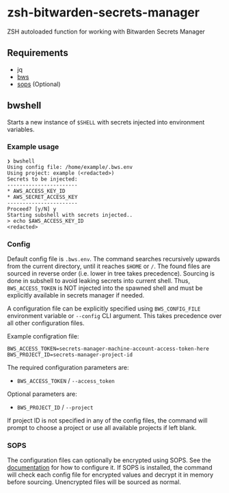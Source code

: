 # zsh-bitwarden-secrets-manager

ZSH autoloaded function for working with Bitwarden Secrets Manager

## Requirements

- jq
- [bws](https://bitwarden.com/help/secrets-manager-cli)
- [sops](https://github.com/getsops/sops) (Optional) 

## bwshell

Starts a new instance of `$SHELL` with secrets injected into environment variables.

### Example usage

```shell
❯ bwshell
Using config file: /home/example/.bws.env
Using project: example (<redacted>)
Secrets to be injected:
-----------------------
* AWS_ACCESS_KEY_ID
* AWS_SECRET_ACCESS_KEY
-----------------------
Proceed? [y/N] y
Starting subshell with secrets injected..
> echo $AWS_ACCESS_KEY_ID
<redacted>
```

### Config

Default config file is `.bws.env`. The command searches recursively upwards from the current directory, until it reaches `$HOME` or `/`. The found files are sourced in reverse order (i.e. lower in tree takes precedence). Sourcing is done in subshell to avoid leaking secrets into current shell. Thus, `BWS_ACCESS_TOKEN` is NOT injected into the spawned shell and must be explicitly available in secrets manager if needed.

A configuration file can be explicitly specified using `BWS_CONFIG_FILE` environment variable or `--config` CLI argument. This takes precedence over all other configuration files.

Example configration file:
```env
BWS_ACCESS_TOKEN=secrets-manager-machine-account-access-token-here
BWS_PROJECT_ID=secrets-manager-project-id
```

The required configuration parameters are:
* `BWS_ACCESS_TOKEN` / `--access_token`

Optional parameters are:
* `BWS_PROJECT_ID` / `--project`

If project ID is not specified in any of the config files, the command will prompt to choose a project or use all available projects if left blank.

### SOPS

The configuration files can optionally be encrypted using SOPS. See the [documentation](https://github.com/getsops/sops) for how to configure it. If SOPS is installed, the command will check each config file for encrypted values and decrypt it in memory before sourcing. Unencrypted files will be sourced as normal.